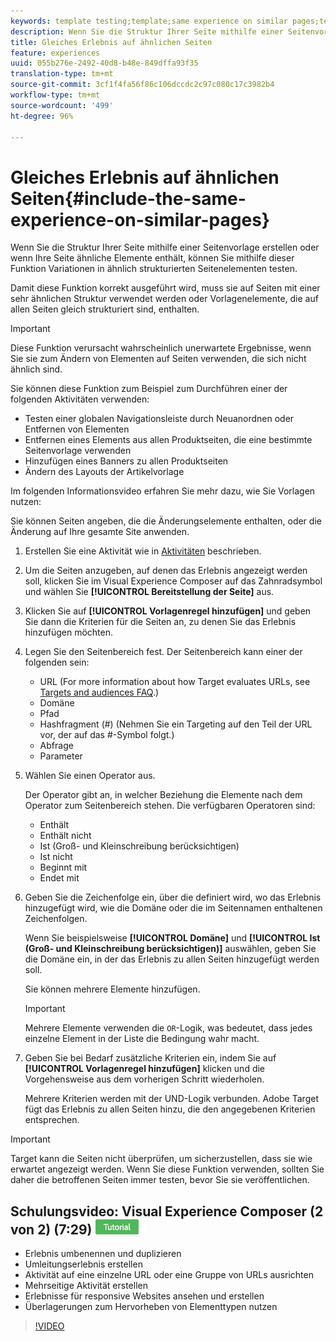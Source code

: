 ```yaml
---
keywords: template testing;template;same experience on similar pages;template test
description: Wenn Sie die Struktur Ihrer Seite mithilfe einer Seitenvorlage erstellen oder wenn Ihre Seite ähnliche Elemente enthält, können Sie mithilfe dieser Funktion Variationen in ähnlich strukturierten Seitenelementen testen.
title: Gleiches Erlebnis auf ähnlichen Seiten
feature: experiences
uuid: 055b276e-2492-40d8-b48e-849dffa93f35
translation-type: tm+mt
source-git-commit: 3cf1f4fa56f86c106dccdc2c97c080c17c3982b4
workflow-type: tm+mt
source-wordcount: '499'
ht-degree: 96%

---
```



# Gleiches Erlebnis auf ähnlichen Seiten{#include-the-same-experience-on-similar-pages}

Wenn Sie die Struktur Ihrer Seite mithilfe einer Seitenvorlage erstellen oder wenn Ihre Seite ähnliche Elemente enthält, können Sie mithilfe dieser Funktion Variationen in ähnlich strukturierten Seitenelementen testen.

Damit diese Funktion korrekt ausgeführt wird, muss sie auf Seiten mit einer sehr ähnlichen Struktur verwendet werden oder Vorlagenelemente, die auf allen Seiten gleich strukturiert sind, enthalten.

>[!IMPORTANT]
>
>Diese Funktion verursacht wahrscheinlich unerwartete Ergebnisse, wenn Sie sie zum Ändern von Elementen auf Seiten verwenden, die sich nicht ähnlich sind.

Sie können diese Funktion zum Beispiel zum Durchführen einer der folgenden Aktivitäten verwenden:

* Testen einer globalen Navigationsleiste durch Neuanordnen oder Entfernen von Elementen
* Entfernen eines Elements aus allen Produktseiten, die eine bestimmte Seitenvorlage verwenden
* Hinzufügen eines Banners zu allen Produktseiten
* Ändern des Layouts der Artikelvorlage

Im folgenden Informationsvideo erfahren Sie mehr dazu, wie Sie Vorlagen nutzen:

Sie können Seiten angeben, die die Änderungselemente enthalten, oder die Änderung auf Ihre gesamte Site anwenden.

1. Erstellen Sie eine Aktivität wie in [Aktivitäten](../../c-activities/activities.md#concept_D317A95A1AB54674BA7AB65C7985BA03) beschrieben.
1. Um die Seiten anzugeben, auf denen das Erlebnis angezeigt werden soll, klicken Sie im Visual Experience Composer auf das Zahnradsymbol und wählen Sie **[!UICONTROL Bereitstellung der Seite]** aus.
1. Klicken Sie auf **[!UICONTROL Vorlagenregel hinzufügen]** und geben Sie dann die Kriterien für die Seiten an, zu denen Sie das Erlebnis hinzufügen möchten.

1. Legen Sie den Seitenbereich fest. Der Seitenbereich kann einer der folgenden sein:

   * URL (For more information about how Target evaluates URLs, see [Targets and audiences FAQ](/help/c-target/c-troubleshooting-targets-and-audiences/troubleshooting-targets-and-audiences.md).)
   * Domäne
   * Pfad
   * Hashfragment (#) (Nehmen Sie ein Targeting auf den Teil der URL vor, der auf das #-Symbol folgt.)
   * Abfrage
   * Parameter

1. Wählen Sie einen Operator aus.

   Der Operator gibt an, in welcher Beziehung die Elemente nach dem Operator zum Seitenbereich stehen. Die verfügbaren Operatoren sind:

   * Enthält
   * Enthält nicht
   * Ist (Groß- und Kleinschreibung berücksichtigen)
   * Ist nicht
   * Beginnt mit
   * Endet mit

1. Geben Sie die Zeichenfolge ein, über die definiert wird, wo das Erlebnis hinzugefügt wird, wie die Domäne oder die im Seitennamen enthaltenen Zeichenfolgen.

   Wenn Sie beispielsweise **[!UICONTROL Domäne]** und **[!UICONTROL Ist (Groß- und Kleinschreibung berücksichtigen)]** auswählen, geben Sie die Domäne ein, in der das Erlebnis zu allen Seiten hinzugefügt werden soll.

   Sie können mehrere Elemente hinzufügen.

   >[!IMPORTANT]
   >
   >Mehrere Elemente verwenden die `OR`-Logik, was bedeutet, dass jedes einzelne Element in der Liste die Bedingung wahr macht.

1. Geben Sie bei Bedarf zusätzliche Kriterien ein, indem Sie auf **[!UICONTROL Vorlagenregel hinzufügen]** klicken und die Vorgehensweise aus dem vorherigen Schritt wiederholen.

   Mehrere Kriterien werden mit der UND-Logik verbunden. Adobe Target fügt das Erlebnis zu allen Seiten hinzu, die den angegebenen Kriterien entsprechen.

>[!IMPORTANT]
>
> Target kann die Seiten nicht überprüfen, um sicherzustellen, dass sie wie erwartet angezeigt werden. Wenn Sie diese Funktion verwenden, sollten Sie daher die betroffenen Seiten immer testen, bevor Sie sie veröffentlichen.

## Schulungsvideo: Visual Experience Composer (2 von 2) (7:29) ![Tutorialzeichen](/help/assets/tutorial.png)

* Erlebnis umbenennen und duplizieren
* Umleitungserlebnis erstellen
* Aktivität auf eine einzelne URL oder eine Gruppe von URLs ausrichten
* Mehrseitige Aktivität erstellen
* Erlebnisse für responsive Websites ansehen und erstellen
* Überlagerungen zum Hervorheben von Elementtypen nutzen

>[!VIDEO](https://video.tv.adobe.com/v/17401)